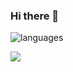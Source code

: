 ### Hi there 👋

![languages](https://img.shields.io/github/languages/count/beygee/survive)

<img src="https://img.shields.io/badge/JavaScript-F7DF1E?style=flat-square&logo=JavaScript&logoColor=black"/></a>

<!--
**cue28/cue28** is a ✨ _special_ ✨ repository because its `README.md` (this file) appears on your GitHub profile.

Here are some ideas to get you started:

- 🔭 I’m currently working on ...
- 🌱 I’m currently learning ...
- 👯 I’m looking to collaborate on ...
- 🤔 I’m looking for help with ...
- 💬 Ask me about ...
- 📫 How to reach me: ...
- 😄 Pronouns: ...
- ⚡ Fun fact: ...
-->
